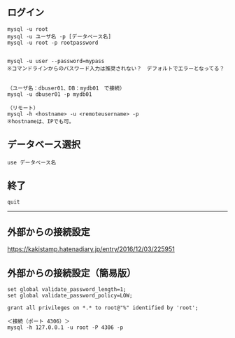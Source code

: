 ## ログイン
```
mysql -u root
mysql -u ユーザ名 -p [データベース名]
mysql -u root -p rootpassword


mysql -u user --password=mypass
※コマンドラインからのパスワード入力は推奨されない？　デフォルトでエラーとなってる？


（ユーザ名：dbuser01、DB：mydb01　で接続）
mysql -u dbuser01 -p mydb01

（リモート）
mysql -h <hostname> -u <remoteusername> -p
※hostnameは、IPでも可。
```
## データベース選択
```
use データベース名
```

## 終了
```
quit
```

_________________________________________________________

## 外部からの接続設定
https://kakistamp.hatenadiary.jp/entry/2016/12/03/225951

## 外部からの接続設定（簡易版）
```
set global validate_password_length=1;
set global validate_password_policy=LOW;

grant all privileges on *.* to root@"%" identified by 'root';

＜接続（ポート 4306）＞
mysql -h 127.0.0.1 -u root -P 4306 -p
```

